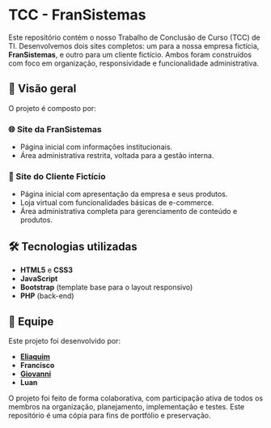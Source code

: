# TCC - FranSistemas

Este repositório contém o nosso Trabalho de Conclusão de Curso (TCC) de TI. Desenvolvemos dois sites completos: um para a nossa empresa fictícia, **FranSistemas**, e outro para um cliente fictício. Ambos foram construídos com foco em organização, responsividade e funcionalidade administrativa.

## 🔎 Visão geral

O projeto é composto por:

### 🌐 Site da FranSistemas

- Página inicial com informações institucionais.
- Área administrativa restrita, voltada para a gestão interna.

### 🛒 Site do Cliente Fictício

- Página inicial com apresentação da empresa e seus produtos.
- Loja virtual com funcionalidades básicas de e-commerce.
- Área administrativa completa para gerenciamento de conteúdo e produtos.

## 🛠️ Tecnologias utilizadas

- **HTML5** e **CSS3**
- **JavaScript**
- **Bootstrap** (template base para o layout responsivo)
- **PHP** (back-end)

## 👥 Equipe

Este projeto foi desenvolvido por:

- **[Eliaquim](https://github.com/EliasQueen)**
- **Francisco**
- **[Giovanni](https://github.com/Giovanni1712)**
- **Luan**

O projeto foi feito de forma colaborativa, com participação ativa de todos os membros na organização, planejamento, implementação e testes. Este repositório é uma cópia para fins de portfólio e preservação.
